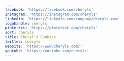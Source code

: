 ```yaml
---
facebook: 'https://facebook.com/cheryls'
instagram: 'https://instagram.com/cheryls'
linkedin: 'https://linkedin.com/company/cheryls-com'
logohandle: cheryls
pinterest: 'https://pinterest.com/cheryls'
sort: cheryls
title: Cheryl's Cookies
twitter: cheryls
website: 'https://www.cheryls.com/'
youtube: 'https://youtube.com/cheryls'
---
```

